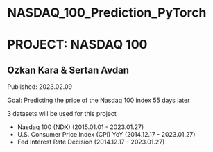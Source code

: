 # NASDAQ_100_Prediction_PyTorch

# PROJECT: NASDAQ 100
## Ozkan Kara & Sertan Avdan

Published: 2023.02.09

Goal: Predicting the price of the Nasdaq 100 index 55 days later

3 datasets will be used for this project
- Nasdaq 100 (NDX) (2015.01.01 - 2023.01.27) 
- U.S. Consumer Price Index (CPI) YoY (2014.12.17 - 2023.01.27)
- Fed Interest Rate Decision (2014.12.17 - 2023.01.27)
